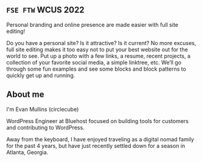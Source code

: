 ## `FSE FTW` WCUS 2022

Personal branding and online presence are made easier with full site editing!
 
Do you have a personal site? Is it attractive? Is it current? No more excuses, full site editing makes it too easy not to put your best website out for the world to see. Put up a photo with a few links, a resume, recent projects, a collection of your favorite social media, a simple linktree, etc. We’ll go through some fun examples and see some blocks and block patterns to quickly get up and running.

## About me

I'm Evan Mullins (circlecube)

WordPress Engineer at Bluehost focused on building tools for customers and contributing to WordPress.

Away from the keyboard, I have enjoyed traveling as a digital nomad family for the past 4 years, but have just recently settled down for a season in Atlanta, Georgia.